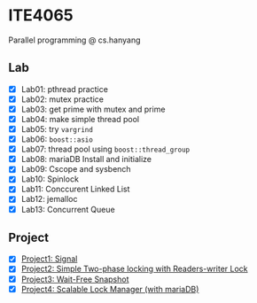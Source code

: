 # ITE4065
Parallel programming @ cs.hanyang

## Lab

- [x] Lab01: pthread practice
- [x] Lab02: mutex practice
- [x] Lab03: get prime with mutex and prime
- [x] Lab04: make simple thread pool
- [x] Lab05: try `vargrind`
- [x] Lab06: `boost::asio`
- [x] Lab07: thread pool using `boost::thread_group`
- [x] Lab08: mariaDB Install and initialize
- [x] Lab09: Cscope and sysbench
- [x] Lab10: Spinlock
- [x] Lab11: Conccurent Linked List
- [x] Lab12: jemalloc
- [x] Lab13: Concurrent Queue

## Project

- [x] [Project1: Signal](../wiki/Project1)
- [x] [Project2: Simple Two-phase locking with Readers-writer Lock](../wiki/Porject2)
- [x] [Project3: Wait-Free Snapshot](../wiki/Project3)
- [x] [Project4: Scalable Lock Manager (with mariaDB)](../wiki/Project4)
